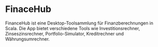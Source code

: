 # FinaceHub
FinanceHub ist eine Desktop-Toolsammlung für Finanzberechnungen in Scala. Die App bietet verschiedene Tools wie Investitionsrechner, Zinseszinsrechner, Portfolio-Simulator, Kreditrechner und Währungsumrechner.
